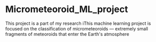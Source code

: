 # Micrometeoroid_ML_project
This project is a part of my research iThis machine learning project is focused on the classification of micrometeoroids — extremely small fragments of meteoroids that enter the Earth's atmosphere
